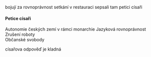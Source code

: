 bojují za rovnoprávnost 
setkání v restauraci sepsali tam petici císaři
#### Petice císaři 
Autonomie českých zemí v rámci monarchie
Jazyková rovnoprávnost
Zrušení roboty  
Občanské svobody

císařova odpověď je kladná 

